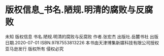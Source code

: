 # 版权信息_书名.陋规.明清的腐败与反腐败

未知
版权信息
书名.陋规.明清的腐败与反腐败
作者.张宏杰
出版社.岳麓书社
出版日期.2020-07-01
ISBN.9787553813226
本书由天津博集新媒科技有限公司授权亚马逊发行
版权所有 侵权必究